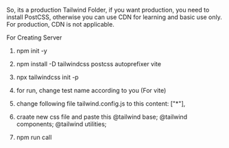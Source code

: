 So, its a production Tailwind Folder, if you want production, you need to install PostCSS, otherwise you can use CDN for learning and basic use only. For production, CDN is not applicable.

For Creating Server

1) npm init -y
2) npm install -D tailwindcss postcss autoprefixer vite

3) npx tailwindcss init -p

4) for run, change test name according to you (For vite)

5) change following file tailwind.config.js to this
content: ["*"],

6) craate new css file and paste this
@tailwind base;
@tailwind components;
@tailwind utilities;

7) npm run call
